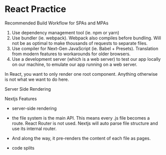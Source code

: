 # React Practice

Recommended Build Workflow for SPAs and MPAs

1. Use dependency management tool (ie. npm or yarn)
2. Use bundler (ie. webpack). Webpack also compiles before bundling. Will not be as optimal to make thousands of requests to separate files.
3. Use compiler for Next-Gen JavaScript (ie. Babel + Presets). Translation from modern features to workarounds for older browsers.
4. Use a development server (which is a web server) to test our app locally on our machine, to emulate our app running on a web server.

In React, you want to only render one root component. Anything otherwise is not what we want to do here.


Server Side Rendering

Nextjs Features

- server-side rendering


- the file system is the main API. This means every .js file becomes a route. React Router is not used. Nextjs will auto parse file structure and use its internal router.

- And along the way, it pre-renders the content of each file as pages.

- code splits